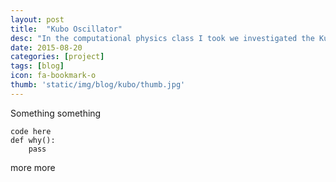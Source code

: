 ```yaml
---
layout: post
title:  "Kubo Oscillator"
desc: "In the computational physics class I took we investigated the Kubo Oscillator. Some of the plots are nice."
date: 2015-08-20
categories: [project]
tags: [blog]
icon: fa-bookmark-o
thumb: 'static/img/blog/kubo/thumb.jpg'
---
```


Something something

```
code here
def why():
    pass
```

more more
